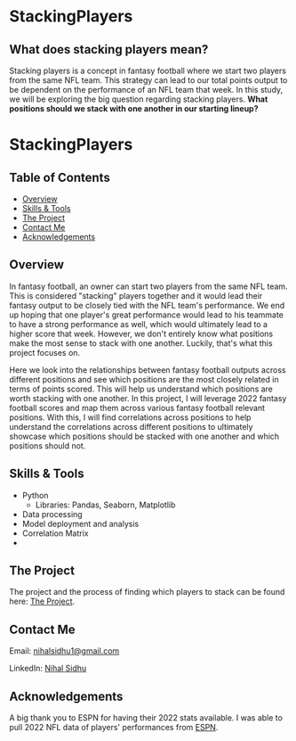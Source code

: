 # StackingPlayers
## What does stacking players mean? 
Stacking players is a concept in fantasy football where we start two players from the same NFL team. This strategy can lead to our total points output to be dependent on the performance of an NFL team that week. In this study, we will be exploring the big question regarding stacking players. **What positions should we stack with one another in our starting lineup?**

# StackingPlayers
## Table of Contents

- [Overview](#overview)
- [Skills & Tools](#skills-&-tools)
- [The Project](#the-project)
- [Contact Me](#contact-me)
- [Acknowledgements](#Acknowledgements)

## Overview
In fantasy football, an owner can start two players from the same NFL team. This is considered "stacking" players together and it would lead their fantasy output to be closely tied with the NFL team's performance. We end up hoping that one player's great performance would lead to his teammate to have a strong performance as well, which would ultimately lead to a higher score that week. However, we don't entirely know what positions make the most sense to stack with one another. Luckily, that's what this project focuses on. 

Here we look into the relationships between fantasy football outputs across different positions and see which positions are the most closely related in terms of points scored. This will help us understand which positions are worth stacking with one another. In this project, I will leverage 2022 fantasy football scores and map them across various fantasy football relevant positions. With this, I will find correlations across positions to help understand the correlations across different positions to ultimately showcase which positions should be stacked with one another and which positions should not.

## Skills & Tools
- Python
    - Libraries: Pandas, Seaborn, Matplotlib
- Data processing
- Model deployment and analysis
- Correlation Matrix
- 

## The Project
The project and the process of finding which players to stack can be found here: [The Project](https://github.com/NihalSidhu/Stacking-Players/blob/main/StackingPlayersStrategy.ipynb).


## Contact Me
Email: [nihalsidhu1@gmail.com](nihalsidhu1@gmail.com])

LinkedIn: [Nihal Sidhu](https://www.linkedin.com/in/nihal-sidhu/)

## Acknowledgements
A big thank you to ESPN for having their 2022 stats available.
I was able to pull 2022 NFL data of players' performances from [ESPN](https://www.espn.com/).
